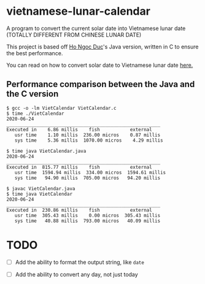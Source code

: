 # vietnamese-lunar-calendar
A program to convert the current solar date into Vietnamese lunar date (TOTALLY DIFFERENT FROM CHINESE LUNAR DATE)

This project is based off [Ho Ngoc Duc](http://www.informatik.uni-leipzig.de/~duc/)'s Java version, written in C to ensure the best performance. 

You can read on how to convert solar date to Vietnamese lunar date [here.](http://www.informatik.uni-leipzig.de/~duc/amlich/calrules_en.html)

## Performance comparison between the Java and the C version
```
$ gcc -o -lm VietCalendar VietCalendar.c
$ time ./VietCalendar
2020-06-24
________________________________________________________
Executed in    6.86 millis    fish           external
   usr time    1.10 millis  236.00 micros    0.87 millis
   sys time    5.36 millis  1070.00 micros    4.29 millis
   
$ time java VietCalendar.java
2020-06-24
________________________________________________________
Executed in  815.77 millis    fish           external
   usr time  1594.94 millis  334.00 micros  1594.61 millis
   sys time   94.90 millis  705.00 micros   94.20 millis
   
$ javac VietCalendar.java
$ time java VietCalendar
2020-06-24
________________________________________________________
Executed in  230.86 millis    fish           external
   usr time  305.43 millis    0.00 micros  305.43 millis
   sys time   40.88 millis  793.00 micros   40.09 millis
```

# TODO
- [ ] Add the ability to format the output string, like `date`

- [ ] Add the ability to convert any day, not just today
